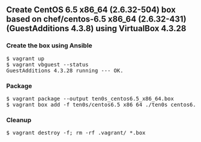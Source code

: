 ## Create CentOS 6.5 x86_64 (2.6.32-504) box based on chef/centos-6.5 x86_64 (2.6.32-431) (GuestAdditions 4.3.8) using VirtualBox 4.3.28

### Create the box using Ansible

<pre>
$ vagrant up
$ vagrant vbguest --status
GuestAdditions 4.3.28 running --- OK.
</pre>

### Package

<pre>
$ vagrant package --output ten0s_centos6.5_x86_64.box
$ vagrant box add -f ten0s/centos6.5_x86_64 ./ten0s_centos6.5_x86_64.box
</pre>

### Cleanup

<pre>
$ vagrant destroy -f; rm -rf .vagrant/ *.box
</pre>
